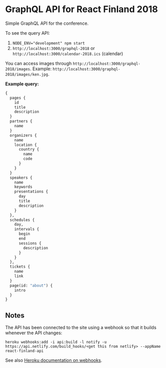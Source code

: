 # GraphQL API for React Finland 2018

Simple GraphQL API for the conference.

To see the query API:

1. `NODE_ENV="development" npm start`
2. `http://localhost:3000/graphql-2018` or `http://localhost:3000/calendar-2018.ics` (calendar)

You can access images through `http://localhost:3000/graphql-2018/images`. Example: `http://localhost:3000/graphql-2018/images/ken.jpg`.

**Example query:**

```graphql
{
  pages {
    id
    title
    description
  }
  partners {
    name
  }
  organizers {
    name
    location {
      country {
        name
        code
      }
    }
  }
  speakers {
    name
    keywords
    presentations {
      day
      title
      description
    }
  },
  schedules {
    day,
    intervals {
      begin
      end
      sessions {
        description
      }
    }
  },
  tickets {
    name
    link
  }
  page(id: "about") {
    intro
  }
}
```

## Notes

The API has been connected to the site using a webhook so that it builds whenever the API changes:

```
heroku webhooks:add -i api:build -l notify -u https://api.netlify.com/build_hooks/<get this from netlify> --appName react-finland-api
```

See also [Heroku documentation on webhooks](https://devcenter.heroku.com/articles/app-webhooks).

